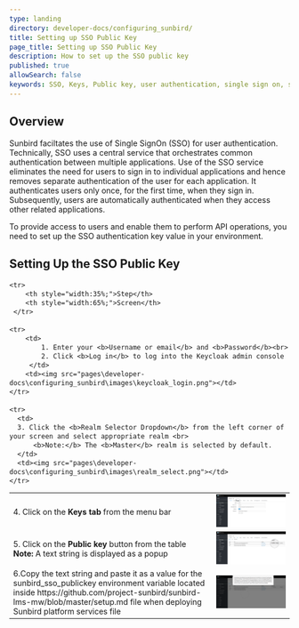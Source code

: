 ```yaml
---
type: landing
directory: developer-docs/configuring_sunbird/
title: Setting up SSO Public Key
page_title: Setting up SSO Public Key 
description: How to set up the SSO public key
published: true
allowSearch: false
keywords: SSO, Keys, Public key, user authentication, single sign on, single signon, singlesignon, sign in
---
```

## Overview

Sunbird faciltates the use of Single SignOn (SSO) for user authentication. Technically, SSO uses a central service that orchestrates common authentication between multiple applications. Use of the SSO service eliminates the need for users to sign in to individual applications and hence removes separate authentication of the user for each application. It authenticates users only once, for the first time, when they sign in. Subsequently, users are automatically authenticated when they access other related applications. 

To provide access to users and enable them to perform API operations, you need to set up the SSO authentication key value in your environment.

## Setting Up the SSO Public Key

<table>

	<tr>
		<th style="width:35%;">Step</th>
		<th style="width:65%;">Screen</th>
	 </tr>
  
	<tr>
		<td>
			1. Enter your <b>Username or email</b> and <b>Password</b><br>
			2. Click <b>Log in</b> to log into the Keycloak admin console
		 </td>
		<td><img src="pages\developer-docs\configuring_sunbird\images\keycloak_login.png"></td>
	</tr>
  
	<tr>
	  <td> 
	  3. Click the <b>Realm Selector Dropdown</b> from the left corner of your screen and select appropriate realm <br>
		  <b>Note:</b> The <b>Master</b> realm is selected by default.
	  </td>
	  <td><img src="pages\developer-docs\configuring_sunbird\images\realm_select.png"></td>
	</tr>
	
  <tr>
  <td> 
  4. Click on the <b>Keys tab</b> from the menu bar
  </td>
  <td><img src="pages\developer-docs\configuring_sunbird\images\select_key_tab.png"></td>
  </tr>
  
  <tr>
  <td> 
  5. Click on the <b>Public key</b> button from the table<br>
  <b>Note:</b> A text string is displayed as a popup 
  </td>
  <td>
  <img src="pages\developer-docs\configuring_sunbird\images\public_key_btn.png">
  </td>
  </tr>
  
  <tr>
  <td> 
  6.Copy the text string and paste it as a value for the sunbird_sso_publickey environment variable located inside https://github.com/project-sunbird/sunbird-lms-mw/blob/master/setup.md file when deploying Sunbird platform services</b> file 
  </td>
  <td><img src="pages\developer-docs\configuring_sunbird\images\copy_token.png"></td>
  </tr>
  
</table>

